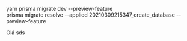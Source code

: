 yarn prisma migrate dev --preview-feature       
prisma migrate resolve --applied 20210309215347_create_database --preview-feature

Olá
sds